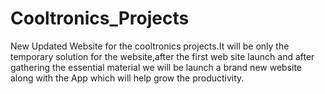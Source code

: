 # Cooltronics_Projects
 New Updated Website for the cooltronics projects.It will be only the temporary solution for the website,after the first web site launch and after gathering the essential material we will be launch a brand new website along with the App which will help grow the productivity. 
